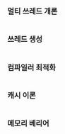 ### 멀티 쓰레드 개론
```Text

```
### 쓰레드 생성
```C#

```

### 컴파일러 최적화
```Text

```

### 캐시 이론
```Text

```

### 메모리 베리어
```Text

```
